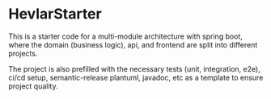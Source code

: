 # HevlarStarter

This is a starter code for a multi-module architecture with spring boot, where the domain (business logic), api, and frontend are split into different projects.

The project is also prefilled with the necessary tests (unit, integration, e2e), ci/cd setup, semantic-release plantuml, javadoc, etc as a template to ensure project quality.

